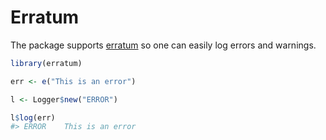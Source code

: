 # Erratum

The package supports [erratum](https://erratum.opifex.org) so one can easily log errors and warnings.

```r
library(erratum)

err <- e("This is an error")

l <- Logger$new("ERROR")

l$log(err)
#> ERROR    This is an error
```
